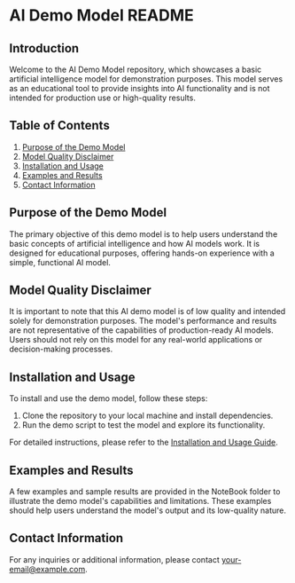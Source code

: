 AI Demo Model README
=====================

Introduction
------------

Welcome to the AI Demo Model repository, which showcases a basic artificial intelligence model for demonstration purposes. This model serves as an educational tool to provide insights into AI functionality and is not intended for production use or high-quality results.

Table of Contents
-----------------

1. [Purpose of the Demo Model](#purpose)
2. [Model Quality Disclaimer](#disclaimer)
3. [Installation and Usage](#installation)
4. [Examples and Results](#examples)
5. [Contact Information](#contact)

<a name="purpose"></a>

Purpose of the Demo Model
-------------------------

The primary objective of this demo model is to help users understand the basic concepts of artificial intelligence and how AI models work. It is designed for educational purposes, offering hands-on experience with a simple, functional AI model.

<a name="disclaimer"></a>

Model Quality Disclaimer
------------------------

It is important to note that this AI demo model is of low quality and intended solely for demonstration purposes. The model's performance and results are not representative of the capabilities of production-ready AI models. Users should not rely on this model for any real-world applications or decision-making processes.

<a name="installation"></a>

Installation and Usage
----------------------

To install and use the demo model, follow these steps:

1. Clone the repository to your local machine and install dependencies.
2. Run the demo script to test the model and explore its functionality.

For detailed instructions, please refer to the [Installation and Usage Guide](INSTALLATION.md).

<a name="examples"></a>

Examples and Results
--------------------

A few examples and sample results are provided in the NoteBook folder to illustrate the demo model's capabilities and limitations. These examples should help users understand the model's output and its low-quality nature.

<a name="contact"></a>

Contact Information
--------------------

For any inquiries or additional information, please contact [your-email@example.com](mailto:your-email@example.com).

